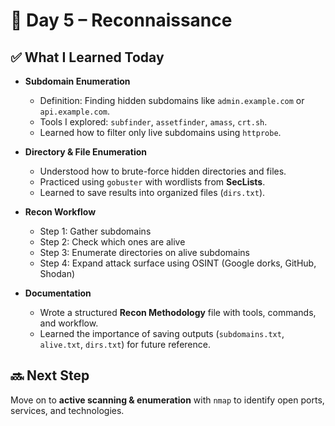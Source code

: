 # 📅 Day 5 – Reconnaissance

## ✅ What I Learned Today

* **Subdomain Enumeration**

  * Definition: Finding hidden subdomains like `admin.example.com` or `api.example.com`.
  * Tools I explored: `subfinder`, `assetfinder`, `amass`, `crt.sh`.
  * Learned how to filter only live subdomains using `httprobe`.

* **Directory & File Enumeration**

  * Understood how to brute-force hidden directories and files.
  * Practiced using `gobuster` with wordlists from **SecLists**.
  * Learned to save results into organized files (`dirs.txt`).

* **Recon Workflow**

  * Step 1: Gather subdomains
  * Step 2: Check which ones are alive
  * Step 3: Enumerate directories on alive subdomains
  * Step 4: Expand attack surface using OSINT (Google dorks, GitHub, Shodan)

* **Documentation**

  * Wrote a structured **Recon Methodology** file with tools, commands, and workflow.
  * Learned the importance of saving outputs (`subdomains.txt`, `alive.txt`, `dirs.txt`) for future reference.

## 🔜 Next Step

Move on to **active scanning & enumeration** with `nmap` to identify open ports, services, and technologies.
